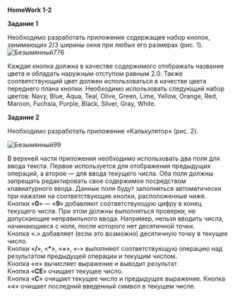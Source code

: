 #
<b>HomeWork 1-2</b>

<b>Задание 1</b>

Необходимо разработать приложение содержащее набор кнопок, занимающих 2/3 ширины окна при любых его размерах (рис. 1).
![Безымянный776](https://user-images.githubusercontent.com/108996479/194514567-3da40a8b-f7f1-4878-b3c1-592cf4a99c6e.jpg)

Каждая кнопка должна в качестве содержимого отображать название цвета и обладать наружным отступом равным 2.0. Также соответствующий цвет должен использоваться в качестве цвета переднего плана кнопки. Необходимо использовать следующий набор цветов: Navy, Blue, Aqua, Teal, Olive, Green, Lime, Yellow, Orange, Red, Maroon, Fuchsia, Purple, Black, Silver, Gray, White.

<b>Задание 2</b>

Необходимо разработать приложение «Калькулятор» (рис. 2).

![Безымянный99](https://user-images.githubusercontent.com/108996479/194515150-8197d909-3268-43e3-982f-a1cb0ef803fa.jpg)

В верхней части приложения необходимо использовать два поля для ввода текста. Первое используется для отображения предыдущих операций, а второе — для ввода текущего числа. Оба поля должны запрещать редактировать свое содержимое посредством клавиатурного ввода. Данные поля будут заполняться автоматически при нажатии на соответствующие кнопки, расположенные ниже.<br>
Кнопки «<b>0</b>» — «<b>9</b>» добавляют соответствующую цифру в конец текущего числа. При этом должны выполняться проверки, не допускающие неправильного ввода. Например, нельзя вводить числа, начинающиеся с ноля, после которого нет десятичной точки.<br>
Кнопка «<b>.</b>» добавляет (если это возможно) десятичную точку в текущее число.<br>
Кнопки «<b>/</b>», «<b>*</b>», «<b>+</b>», «<b>-</b>» выполняют соответствующую операцию над результатом предыдущей операции и текущим числом.<br>
Кнопка «<b>=</b>» вычисляет выражение и выводит результат.<br>
Кнопка «<b>CE</b>» очищает текущее число.<br>
Кнопка «<b>C</b>» очищает текущее число и предыдущее выражение.
Кнопка «<b><</b>» очищает последний введенный символ в текущем числе.
